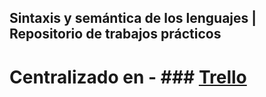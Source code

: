 Sintaxis y semántica de los lenguajes | Repositorio de trabajos prácticos
---
# Centralizado en - ### [Trello](https://trello.com/b/EOusvHiM/tp-ssl-k2004)